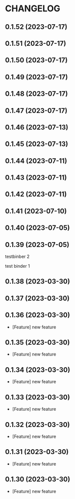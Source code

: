 # CHANGELOG

## 0.1.52 (2023-07-17)

## 0.1.51 (2023-07-17)

## 0.1.50 (2023-07-17)

## 0.1.49 (2023-07-17)

## 0.1.48 (2023-07-17)

## 0.1.47 (2023-07-17)

## 0.1.46 (2023-07-13)

## 0.1.45 (2023-07-13)

## 0.1.44 (2023-07-11)

## 0.1.43 (2023-07-11)

## 0.1.42 (2023-07-11)

## 0.1.41 (2023-07-10)

## 0.1.40 (2023-07-05)

## 0.1.39 (2023-07-05)

testbinber 2

test binder 1


## 0.1.38 (2023-03-30)

## 0.1.37 (2023-03-30)

## 0.1.36 (2023-03-30)

- [Feature] new feature

## 0.1.35 (2023-03-30)

- [Feature] new feature

## 0.1.34 (2023-03-30)

- [Feature] new feature

## 0.1.33 (2023-03-30)

- [Feature] new feature

## 0.1.32 (2023-03-30)

- [Feature] new feature

## 0.1.31 (2023-03-30)

- [Feature] new feature

## 0.1.30 (2023-03-30)

- [Feature] new feature

